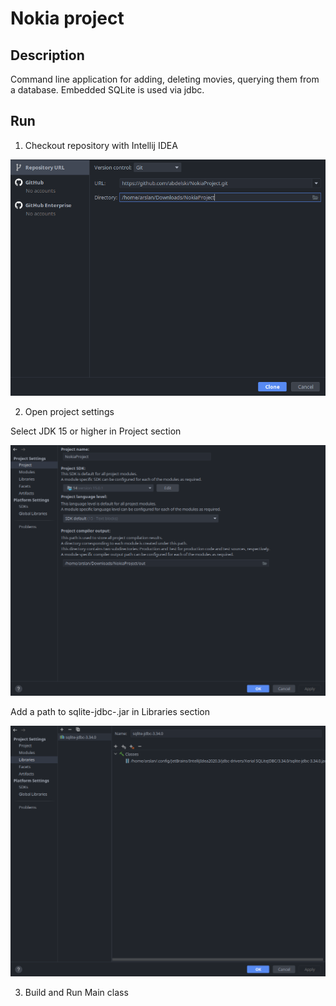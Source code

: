 # Nokia project

## Description

Command line application for adding, deleting movies,
querying them from a database. Embedded SQLite is used via jdbc.

## Run

1. Checkout repository with Intellij IDEA

![checkout](screenshots/checkout.png)

2. Open project settings  
   
Select JDK 15 or higher in Project section

![jdk](screenshots/settings-1.png)

Add a path to sqlite-jdbc-<vesion>.jar in Libraries section

![library](screenshots/settings-2.png)

3. Build and Run Main class
